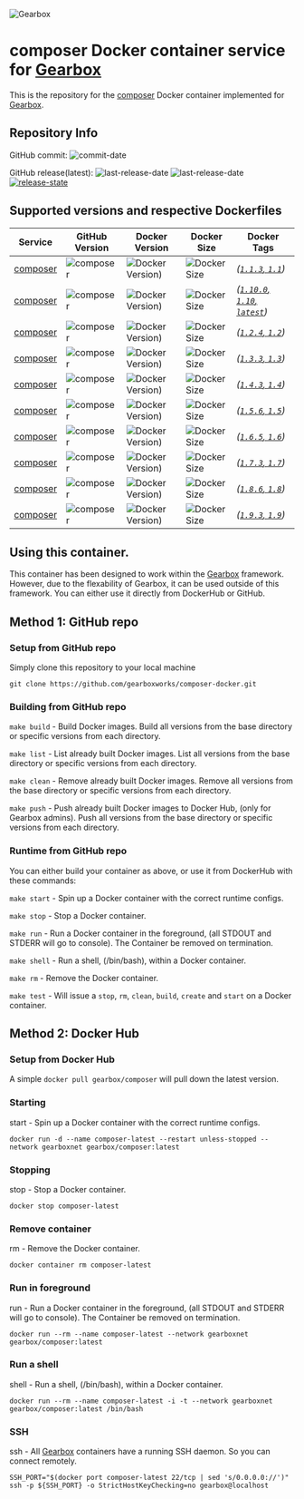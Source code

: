 ![Gearbox](https://github.com/gearboxworks/gearbox.github.io/raw/master/Gearbox-100x.png)


# composer Docker container service for [Gearbox](https://github.com/gearboxworks/)
This is the repository for the [composer](https://getcomposer.org/) Docker container implemented for [Gearbox](https://github.com/gearboxworks/).


## Repository Info
GitHub commit: ![commit-date](https://img.shields.io/github/last-commit/gearboxworks/docker-composer?style=flat-square)

GitHub release(latest): ![last-release-date](https://img.shields.io/github/release-date/gearboxworks/docker-composer) ![last-release-date](https://img.shields.io/github/v/tag/gearboxworks/docker-composer?sort=semver) [![release-state](https://github.com/gearboxworks/docker-composer/workflows/release/badge.svg?event=release)](https://github.com/gearboxworks/docker-composer/actions?query=workflow%3Arelease)


## Supported versions and respective Dockerfiles
| Service | GitHub Version | Docker Version | Docker Size | Docker Tags |
| ------- | -------------- | -------------- | ----------- | ----------- |
| [composer](https://getcomposer.org/) | ![composer](https://img.shields.io/badge/composer-1.1.3-green.svg) | ![Docker Version)](https://img.shields.io/docker/v/gearboxworks/composer/1.1.3) | ![Docker Size](https://img.shields.io/docker/image-size/gearboxworks/composer/1.1.3) | _([`1.1.3`, `1.1`](https://github.com/gearboxworks/docker-composer/blob/master/1.1/DockerfileRuntime))_ |
| [composer](https://getcomposer.org/) | ![composer](https://img.shields.io/badge/composer-1.10.0-green.svg) | ![Docker Version)](https://img.shields.io/docker/v/gearboxworks/composer/1.10.0) | ![Docker Size](https://img.shields.io/docker/image-size/gearboxworks/composer/1.10.0) | _([`1.10.0`, `1.10`, `latest`](https://github.com/gearboxworks/docker-composer/blob/master/1.10/DockerfileRuntime))_ |
| [composer](https://getcomposer.org/) | ![composer](https://img.shields.io/badge/composer-1.2.4-green.svg) | ![Docker Version)](https://img.shields.io/docker/v/gearboxworks/composer/1.2.4) | ![Docker Size](https://img.shields.io/docker/image-size/gearboxworks/composer/1.2.4) | _([`1.2.4`, `1.2`](https://github.com/gearboxworks/docker-composer/blob/master/1.2/DockerfileRuntime))_ |
| [composer](https://getcomposer.org/) | ![composer](https://img.shields.io/badge/composer-1.3.3-green.svg) | ![Docker Version)](https://img.shields.io/docker/v/gearboxworks/composer/1.3.3) | ![Docker Size](https://img.shields.io/docker/image-size/gearboxworks/composer/1.3.3) | _([`1.3.3`, `1.3`](https://github.com/gearboxworks/docker-composer/blob/master/1.3/DockerfileRuntime))_ |
| [composer](https://getcomposer.org/) | ![composer](https://img.shields.io/badge/composer-1.4.3-green.svg) | ![Docker Version)](https://img.shields.io/docker/v/gearboxworks/composer/1.4.3) | ![Docker Size](https://img.shields.io/docker/image-size/gearboxworks/composer/1.4.3) | _([`1.4.3`, `1.4`](https://github.com/gearboxworks/docker-composer/blob/master/1.4/DockerfileRuntime))_ |
| [composer](https://getcomposer.org/) | ![composer](https://img.shields.io/badge/composer-1.5.6-green.svg) | ![Docker Version)](https://img.shields.io/docker/v/gearboxworks/composer/1.5.6) | ![Docker Size](https://img.shields.io/docker/image-size/gearboxworks/composer/1.5.6) | _([`1.5.6`, `1.5`](https://github.com/gearboxworks/docker-composer/blob/master/1.5/DockerfileRuntime))_ |
| [composer](https://getcomposer.org/) | ![composer](https://img.shields.io/badge/composer-1.6.5-green.svg) | ![Docker Version)](https://img.shields.io/docker/v/gearboxworks/composer/1.6.5) | ![Docker Size](https://img.shields.io/docker/image-size/gearboxworks/composer/1.6.5) | _([`1.6.5`, `1.6`](https://github.com/gearboxworks/docker-composer/blob/master/1.6/DockerfileRuntime))_ |
| [composer](https://getcomposer.org/) | ![composer](https://img.shields.io/badge/composer-1.7.3-green.svg) | ![Docker Version)](https://img.shields.io/docker/v/gearboxworks/composer/1.7.3) | ![Docker Size](https://img.shields.io/docker/image-size/gearboxworks/composer/1.7.3) | _([`1.7.3`, `1.7`](https://github.com/gearboxworks/docker-composer/blob/master/1.7/DockerfileRuntime))_ |
| [composer](https://getcomposer.org/) | ![composer](https://img.shields.io/badge/composer-1.8.6-green.svg) | ![Docker Version)](https://img.shields.io/docker/v/gearboxworks/composer/1.8.6) | ![Docker Size](https://img.shields.io/docker/image-size/gearboxworks/composer/1.8.6) | _([`1.8.6`, `1.8`](https://github.com/gearboxworks/docker-composer/blob/master/1.8/DockerfileRuntime))_ |
| [composer](https://getcomposer.org/) | ![composer](https://img.shields.io/badge/composer-1.9.3-green.svg) | ![Docker Version)](https://img.shields.io/docker/v/gearboxworks/composer/1.9.3) | ![Docker Size](https://img.shields.io/docker/image-size/gearboxworks/composer/1.9.3) | _([`1.9.3`, `1.9`](https://github.com/gearboxworks/docker-composer/blob/master/1.9/DockerfileRuntime))_ |


## Using this container.
This container has been designed to work within the [Gearbox](https://github.com/gearboxworks/)
framework.
However, due to the flexability of Gearbox, it can be used outside of this framework.
You can either use it directly from DockerHub or GitHub.


## Method 1: GitHub repo

### Setup from GitHub repo
Simply clone this repository to your local machine

`git clone https://github.com/gearboxworks/composer-docker.git`

### Building from GitHub repo
`make build` - Build Docker images. Build all versions from the base directory or specific versions from each directory.

`make list` - List already built Docker images. List all versions from the base directory or specific versions from each directory.

`make clean` - Remove already built Docker images. Remove all versions from the base directory or specific versions from each directory.

`make push` - Push already built Docker images to Docker Hub, (only for Gearbox admins). Push all versions from the base directory or specific versions from each directory.

### Runtime from GitHub repo
You can either build your container as above, or use it from DockerHub with these commands:

`make start` - Spin up a Docker container with the correct runtime configs.

`make stop` - Stop a Docker container.

`make run` - Run a Docker container in the foreground, (all STDOUT and STDERR will go to console). The Container be removed on termination.

`make shell` - Run a shell, (/bin/bash), within a Docker container.

`make rm` - Remove the Docker container.

`make test` - Will issue a `stop`, `rm`, `clean`, `build`, `create` and `start` on a Docker container.


## Method 2: Docker Hub

### Setup from Docker Hub
A simple `docker pull gearbox/composer` will pull down the latest version.

### Starting
start - Spin up a Docker container with the correct runtime configs.

`docker run -d --name composer-latest --restart unless-stopped --network gearboxnet gearbox/composer:latest`

### Stopping
stop - Stop a Docker container.

`docker stop composer-latest`

### Remove container
rm - Remove the Docker container.

`docker container rm composer-latest`

### Run in foreground
run - Run a Docker container in the foreground, (all STDOUT and STDERR will go to console). The Container be removed on termination.

`docker run --rm --name composer-latest --network gearboxnet gearbox/composer:latest`

### Run a shell
shell - Run a shell, (/bin/bash), within a Docker container.

`docker run --rm --name composer-latest -i -t --network gearboxnet gearbox/composer:latest /bin/bash`

### SSH
ssh - All [Gearbox](https://github.com/gearboxworks/) containers have a running SSH daemon. So you can connect remotely.

```
SSH_PORT="$(docker port composer-latest 22/tcp | sed 's/0.0.0.0://')"
ssh -p ${SSH_PORT} -o StrictHostKeyChecking=no gearbox@localhost
```

